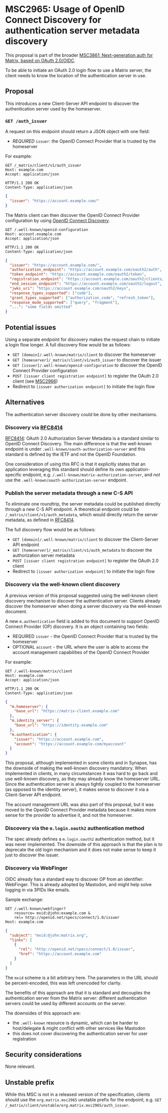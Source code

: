 # MSC2965: Usage of OpenID Connect Discovery for authentication server metadata discovery

This proposal is part of the broader [MSC3861: Next-generation auth for Matrix, based on OAuth 2.0/OIDC](https://github.com/matrix-org/matrix-spec-proposals/pull/3861).

To be able to initiate an OAuth 2.0 login flow to use a Matrix server, the client needs to know the location of the authentication server in use.

## Proposal

This introduces a new Client-Server API endpoint to discover the authentication server used by the homeserver.

### `GET /auth_issuer`

A request on this endpoint should return a JSON object with one field:

- _REQUIRED_ `issuer`: the OpenID Connect Provider that is trusted by the homeserver

For example:

```http
GET /_matrix/client/v1/auth_issuer
Host: example.com
Accept: application/json
```

```http
HTTP/1.1 200 OK
Content-Type: application/json
```

```json
{
  "issuer": "https://account.example.com/"
}
```

The Matrix client can then discover the OpenID Connect Provider configuration by using [OpenID Connect Discovery](https://openid.net/specs/openid-connect-discovery-1_0.html).

```http
GET /.well-known/openid-configuration
Host: account.example.com
Accept: application/json
```

```http
HTTP/1.1 200 OK
Content-Type: application/json
```

```json
{
  "issuer": "https://account.example.com/",
  "authorization_endpoint": "https://account.example.com/oauth2/auth",
  "token_endpoint": "https://account.example.com/oauth2/token",
  "registration_endpoint": "https://account.example.com/oauth2/clients/register",
  "end_session_endpoint": "https://account.example.com/oauth2/logout",
  "jwks_uri": "https://account.example.com/oauth2/keys",
  "response_types_supported": ["code"],
  "grant_types_supported": ["authorization_code", "refresh_token"],
  "response_mode_supported": ["query", "fragment"],
  "...": "some fields omitted"
}
```

## Potential issues

Using a separate endpoint for discovery makes the request chain to initiate a login flow longer.
A full discovery flow would be as follows:

- `GET [domain]/.well-known/matrix/client` to discover the homeserver
- `GET [homeserver]/_matrix/client/v1/auth_issuer` to discover the issuer
- `GET [issuer]/.well-known/openid-configuration` to discover the OpenID Connect Provider configuration
- `POST [issuer client registration endpoint]` to register the OAuth 2.0 client
  (see [MSC2966](https://github.com/matrix-org/matrix-spec-proposals/pull/2966))
- Redirect to `[issuer authorization endpoint]` to initiate the login flow

## Alternatives

The authentication server discovery could be done by other mechanisms.

### Discovery via [RFC8414](https://tools.ietf.org/html/rfc8414)

[RFC8414](https://tools.ietf.org/html/rfc8414): OAuth 2.0 Authorization Server Metadata is a standard similar to OpenID Connect Discovery.
The main difference is that the well-known endpoint is under `.well-known/oauth-authorization-server` and this standard is defined by the IETF and not the OpenID Foundation.

One consideration of using this RFC is that it explicitly states that an application leveraging this standard should define its own application-specific endpoint, e.g. `/.well-known/matrix-authorization-server`, and *not* use the `.well-known/oauth-authorization-server` endpoint.

### Publish the server metadata through a new C-S API

To eliminate one roundtrip, the server metadata could be published directly through a new C-S API endpoint.
A theoretical endpoint could be `/_matrix/client/v1/auth_metadata`, which would directly return the server metadata, as defined in [RFC8414](https://tools.ietf.org/html/rfc8414).

The full discovery flow would be as follows:

- `GET [domain]/.well-known/matrix/client` to discover the Client-Server API endpoint
- `GET [homeserver]/_matrix/client/v1/auth_metadata` to discover the authorization server metadata
- `POST [issuer client registration endpoint]` to register the OAuth 2.0 client
- Redirect to `[issuer authorization endpoint]` to initiate the login flow

### Discovery via the well-known client discovery

A previous version of this proposal suggested using the well-known client discovery mechanism to discover the authentication server.
Clients already discover the homeserver when doing a server discovery via the well-known document.

A new `m.authentication` field is added to this document to support OpenID Connect Provider (OP) discovery.
It is an object containing two fields:

- REQUIRED `issuer` - the OpenID Connect Provider that is trusted by the homeserver
- OPTIONAL `account` - the URL where the user is able to access the account management capabilities of the OpenID Connect Provider

For example:

```http
GET /.well-known/matrix/client
Host: example.com
Accept: application/json
```

```http
HTTP/1.1 200 OK
Content-Type: application/json
```

```json
{
  "m.homeserver": {
    "base_url": "https://matrix-client.example.com"
  },
  "m.identity_server": {
    "base_url": "https://identity.example.com"
  },
  "m.authentication": {
    "issuer": "https://account.example.com",
    "account": "https://account.example.com/myaccount"
  }
}
```

This proposal, although implemented in some clients and in Synapse, has the downside of making the well-known discovery mandatory.
When implemented in clients, in many circumstances it was hard to go back and use well-known discovery, as they may already know the homeserver URL.
Since the authentication server is always tightly coupled to the homeserver (as opposed to the identity server), it makes sense to discover it via a Client-Server API endpoint.

The account management URL was also part of this proposal, but it was moved to the OpenID Connect Provider metadata because it makes more sense for the provider to advertise it, and not the homeserver.

### Discovery via the `m.login.oauth2` authentication method

The spec already defines a `m.login.oauth2` authentication method, but it was never implemented.
The downside of this approach is that the plan is to deprecate the old login mechanism and it does not make sense to keep it just to discover the issuer.

### Discovery via WebFinger

OIDC already has a standard way to discover OP from an identifier: WebFinger.
This is already adopted by Mastodon, and might help solve logging in via 3PIDs like emails.

Sample exchange:

```
GET /.well-known/webfinger?
    resource= mxid:@john:example.com &
    rel= http://openid.net/specs/connect/1.0/issuer
Host: example.com
```

```json
{
  "subject": "mxid:@john:matrix.org",
  "links": [
    {
      "rel": "http://openid.net/specs/connect/1.0/issuer",
      "href": "https://account.example.com"
    }
  ]
}
```

The `mxid` scheme is a bit arbitrary here.
The parameters in the URL should be percent-encoded, this was left unencoded for clarity.

The benefits of this approach are that it is standard and decouples the authentication server from the Matrix server:
different authentication servers could be used by different accounts on the server.

The downsides of this approach are:

- the `.well-known` resource is dynamic, which can be harder to host/delegate & might conflict with other services like Mastodon
- this does not cover discovering the authentication server for user registration

## Security considerations

None relevant.

## Unstable prefix

While this MSC is not in a released version of the specification,
clients should use the `org.matrix.msc2965` unstable prefix for the endpoint,
e.g. `GET /_matrix/client/unstable/org.matrix.msc2965/auth_issuer`.
